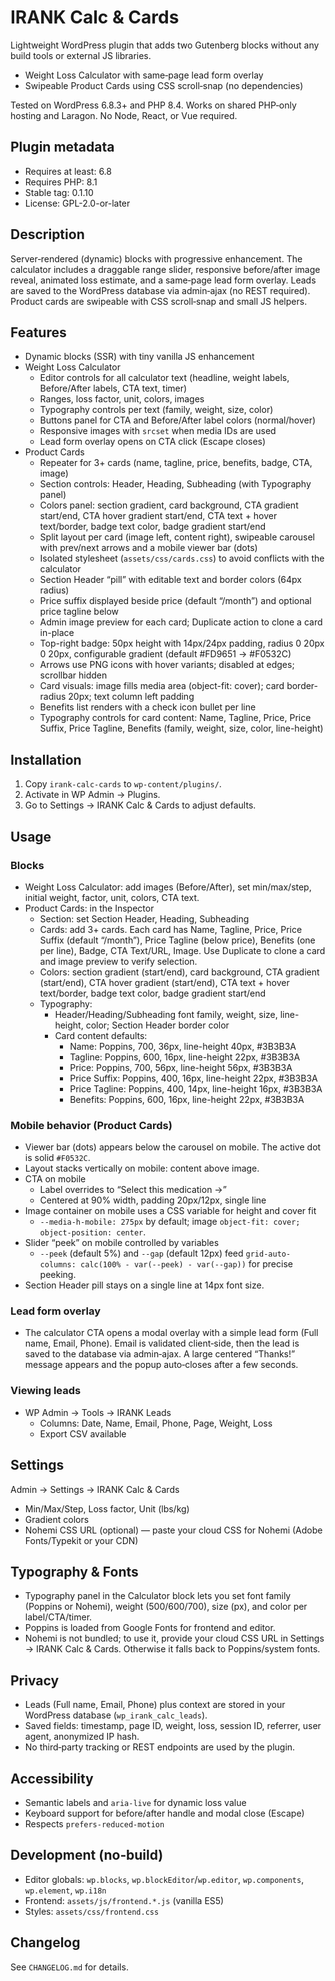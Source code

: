 # IRANK Calc & Cards

Lightweight WordPress plugin that adds two Gutenberg blocks without any build tools or external JS libraries.

- Weight Loss Calculator with same‑page lead form overlay
- Swipeable Product Cards using CSS scroll‑snap (no dependencies)

Tested on WordPress 6.8.3+ and PHP 8.4. Works on shared PHP‑only hosting and Laragon. No Node, React, or Vue required.

## Plugin metadata
- Requires at least: 6.8
- Requires PHP: 8.1
- Stable tag: 0.1.10
- License: GPL-2.0-or-later

## Description
Server‑rendered (dynamic) blocks with progressive enhancement. The calculator includes a draggable range slider, responsive before/after image reveal, animated loss estimate, and a same‑page lead form overlay. Leads are saved to the WordPress database via admin‑ajax (no REST required). Product cards are swipeable with CSS scroll‑snap and small JS helpers.

## Features
- Dynamic blocks (SSR) with tiny vanilla JS enhancement
- Weight Loss Calculator
  - Editor controls for all calculator text (headline, weight labels, Before/After labels, CTA text, timer)
  - Ranges, loss factor, unit, colors, images
  - Typography controls per text (family, weight, size, color)
  - Buttons panel for CTA and Before/After label colors (normal/hover)
  - Responsive images with `srcset` when media IDs are used
  - Lead form overlay opens on CTA click (Escape closes)
- Product Cards
  - Repeater for 3+ cards (name, tagline, price, benefits, badge, CTA, image)
  - Section controls: Header, Heading, Subheading (with Typography panel)
  - Colors panel: section gradient, card background, CTA gradient start/end, CTA hover gradient start/end, CTA text + hover text/border, badge text color, badge gradient start/end
  - Split layout per card (image left, content right), swipeable carousel with prev/next arrows and a mobile viewer bar (dots)
  - Isolated stylesheet (`assets/css/cards.css`) to avoid conflicts with the calculator
  - Section Header “pill” with editable text and border colors (64px radius)
  - Price suffix displayed beside price (default “/month”) and optional price tagline below
  - Admin image preview for each card; Duplicate action to clone a card in-place
  - Top-right badge: 50px height with 14px/24px padding, radius 0 20px 0 20px, configurable gradient (default #FD9651 → #F0532C)
  - Arrows use PNG icons with hover variants; disabled at edges; scrollbar hidden
  - Card visuals: image fills media area (object-fit: cover); card border-radius 20px; text column left padding
  - Benefits list renders with a check icon bullet per line
  - Typography controls for card content: Name, Tagline, Price, Price Suffix, Price Tagline, Benefits (family, weight, size, color, line-height)

## Installation
1. Copy `irank-calc-cards` to `wp-content/plugins/`.
2. Activate in WP Admin → Plugins.
3. Go to Settings → IRANK Calc & Cards to adjust defaults.

## Usage
### Blocks
- Weight Loss Calculator: add images (Before/After), set min/max/step, initial weight, factor, unit, colors, CTA text.
- Product Cards: in the Inspector
  - Section: set Section Header, Heading, Subheading
  - Cards: add 3+ cards. Each card has Name, Tagline, Price, Price Suffix (default “/month”), Price Tagline (below price), Benefits (one per line), Badge, CTA Text/URL, Image. Use Duplicate to clone a card and image preview to verify selection.
  - Colors: section gradient (start/end), card background, CTA gradient (start/end), CTA hover gradient (start/end), CTA text + hover text/border, badge text color, badge gradient start/end
  - Typography:
    - Header/Heading/Subheading font family, weight, size, line-height, color; Section Header border color
    - Card content defaults:
      - Name: Poppins, 700, 36px, line-height 40px, #3B3B3A
      - Tagline: Poppins, 600, 16px, line-height 22px, #3B3B3A
      - Price: Poppins, 700, 56px, line-height 56px, #3B3B3A
      - Price Suffix: Poppins, 400, 16px, line-height 22px, #3B3B3A
      - Price Tagline: Poppins, 400, 14px, line-height 16px, #3B3B3A
      - Benefits: Poppins, 600, 16px, line-height 22px, #3B3B3A

### Mobile behavior (Product Cards)
- Viewer bar (dots) appears below the carousel on mobile. The active dot is solid `#F0532C`.
- Layout stacks vertically on mobile: content above image.
- CTA on mobile
  - Label overrides to “Select this medication →”
  - Centered at 90% width, padding 20px/12px, single line
- Image container on mobile uses a CSS variable for height and cover fit
  - `--media-h-mobile: 275px` by default; image `object-fit: cover; object-position: center`.
- Slider “peek” on mobile controlled by variables
  - `--peek` (default 5%) and `--gap` (default 12px) feed `grid-auto-columns: calc(100% - var(--peek) - var(--gap))` for precise peeking.
- Section Header pill stays on a single line at 14px font size.

### Lead form overlay
- The calculator CTA opens a modal overlay with a simple lead form (Full name, Email, Phone). Email is validated client‑side, then the lead is saved to the database via admin‑ajax. A large centered “Thanks!” message appears and the popup auto‑closes after a few seconds.

### Viewing leads
- WP Admin → Tools → IRANK Leads
  - Columns: Date, Name, Email, Phone, Page, Weight, Loss
  - Export CSV available

## Settings
Admin → Settings → IRANK Calc & Cards
- Min/Max/Step, Loss factor, Unit (lbs/kg)
- Gradient colors
- Nohemi CSS URL (optional) — paste your cloud CSS for Nohemi (Adobe Fonts/Typekit or your CDN)

## Typography & Fonts
- Typography panel in the Calculator block lets you set font family (Poppins or Nohemi), weight (500/600/700), size (px), and color per label/CTA/timer.
- Poppins is loaded from Google Fonts for frontend and editor.
- Nohemi is not bundled; to use it, provide your cloud CSS URL in Settings → IRANK Calc & Cards. Otherwise it falls back to Poppins/system fonts.

## Privacy
- Leads (Full name, Email, Phone) plus context are stored in your WordPress database (`wp_irank_calc_leads`).
- Saved fields: timestamp, page ID, weight, loss, session ID, referrer, user agent, anonymized IP hash.
- No third‑party tracking or REST endpoints are used by the plugin.

## Accessibility
- Semantic labels and `aria-live` for dynamic loss value
- Keyboard support for before/after handle and modal close (Escape)
- Respects `prefers-reduced-motion`

## Development (no‑build)
- Editor globals: `wp.blocks`, `wp.blockEditor`/`wp.editor`, `wp.components`, `wp.element`, `wp.i18n`
- Frontend: `assets/js/frontend.*.js` (vanilla ES5)
- Styles: `assets/css/frontend.css`

## Changelog
See `CHANGELOG.md` for details.
